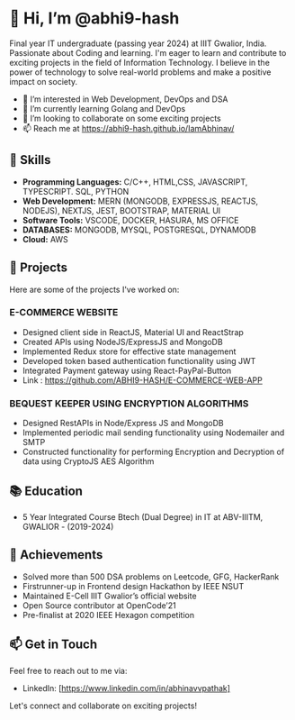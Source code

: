 # 👋 Hi, I’m @abhi9-hash

Final year IT undergraduate (passing year 2024) at IIIT Gwalior, India. Passionate about Coding and learning. I'm eager to learn and contribute to exciting projects in the field of Information Technology. I believe in the power of technology to solve real-world problems and make a positive impact on society.

- 👀 I’m interested in Web Development, DevOps and DSA
- 🌱 I’m currently learning Golang and DevOps
- 💞️ I’m looking to collaborate on some exciting projects
- 📫 Reach me at https://abhi9-hash.github.io/IamAbhinav/


## 🔧 Skills

- **Programming Languages:** C/C++, HTML,CSS, JAVASCRIPT, TYPESCRIPT. SQL, PYTHON
- **Web Development:** MERN (MONGODB, EXPRESSJS, REACTJS, NODEJS), NEXTJS, JEST, BOOTSTRAP, MATERIAL UI
- **Software Tools:** VSCODE, DOCKER, HASURA, MS OFFICE
- **DATABASES:** MONGODB, MYSQL, POSTGRESQL, DYNAMODB
- **Cloud:** AWS


## 🚀 Projects

Here are some of the projects I've worked on:

  ### E-COMMERCE WEBSITE
  
 - Designed client side in ReactJS, Material UI and ReactStrap
 - Created APIs using NodeJS/ExpressJS and MongoDB
 -  Implemented Redux store for effective state management
 - Developed token based authentication functionality using JWT
 - Integrated Payment gateway using React-PayPal-Button
 - Link : https://github.com/ABHI9-HASH/E-COMMERCE-WEB-APP

 ### BEQUEST KEEPER USING ENCRYPTION ALGORITHMS
  
 - Designed RestAPIs in Node/Express JS and MongoDB
 - Implemented periodic mail sending functionality using Nodemailer and SMTP
 - Constructed functionality for performing Encryption and Decryption of data using CryptoJS AES Algorithm

  
## 📚 Education

- 5 Year Integrated Course Btech (Dual Degree) in IT at ABV-IIITM, GWALIOR - (2019-2024)


## 🌟 Achievements

- Solved more than 500 DSA problems on Leetcode, GFG, HackerRank
- Firstrunner-up in Frontend design Hackathon by IEEE NSUT
- Maintained E-Cell IIIT Gwalior’s official website
- Open Source contributor at OpenCode’21
- Pre-finalist at 2020 IEEE Hexagon competition


## 📫 Get in Touch

Feel free to reach out to me via:

 
- LinkedIn: [https://www.linkedin.com/in/abhinavvpathak]
 

Let's connect and collaborate on exciting projects!
